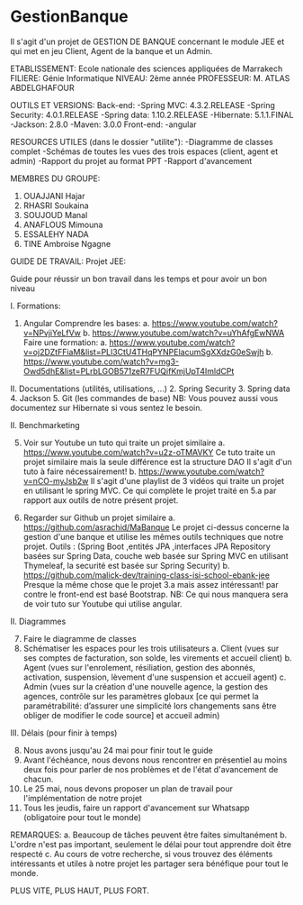 # GestionBanque
Il s'agit d'un projet de GESTION DE BANQUE concernant le module JEE et qui met en jeu Client, Agent de la banque et un Admin.

ETABLISSEMENT: Ecole nationale des sciences appliquées de Marrakech
FILIERE: Génie Informatique
NIVEAU: 2ème année
PROFESSEUR: M. ATLAS ABDELGHAFOUR

OUTILS ET VERSIONS:
Back-end:
-Spring MVC: 4.3.2.RELEASE
-Spring Security: 4.0.1.RELEASE
-Spring data: 1.10.2.RELEASE
-Hibernate: 5.1.1.FINAL
-Jackson: 2.8.0
-Maven: 3.0.0
Front-end:
-angular

RESOURCES UTILES (dans le dossier "utilite"):
-Diagramme de classes complet
-Schémas de toutes les vues des trois espaces (client, agent et admin)
-Rapport du projet au format PPT
-Rapport d'avancement

MEMBRES DU GROUPE:
1. OUAJJANI Hajar
2. RHASRI Soukaina
3. SOUJOUD Manal
4. ANAFLOUS Mimouna
5. ESSALEHY NADA 
6. TINE Ambroise Ngagne

GUIDE DE TRAVAIL:
Projet JEE:

Guide pour réussir un bon travail dans les temps et pour avoir un bon niveau 

I. Formations:

1. Angular
Comprendre les bases:
a. https://www.youtube.com/watch?v=NPvjiYeLfVw
b. https://www.youtube.com/watch?v=uYhAfgEwNWA
Faire une formation:
a. https://www.youtube.com/watch?v=oj2DZtFFiaM&list=PLl3CtU4THqPYNPElacumSgXXdzG0eSwjh
b. https://www.youtube.com/watch?v=mg3-Owd5dhE&list=PLrbLGOB571zeR7FUQifKmjUpT4ImldCPt

II. Documentations (utilités, utilisations, ...)
2. Spring Security
3. Spring data
4. Jackson
5. Git (les commandes de base)
NB: Vous pouvez aussi vous documentez sur Hibernate si vous sentez le besoin.

II. Benchmarketing

5. Voir sur Youtube un tuto qui traite un projet similaire
a. https://www.youtube.com/watch?v=u2z-oTMAVKY
Ce tuto traite un projet similaire mais la seule différence est la structure DAO
Il s'agit d'un tuto à faire nécessairement!
b. https://www.youtube.com/watch?v=nCO-myJsb2w
Il s'agit d'une playlist de 3 vidéos qui traite un projet en utilisant le spring MVC.
Ce qui complète le projet traité en 5.a par rapport aux outils de notre présent projet.

6. Regarder sur Github un projet similaire
a. https://github.com/asrachid/MaBanque
Le projet ci-dessus concerne la gestion d'une banque et utilise les mêmes outils
techniques que notre projet. 
Outils : (Spring Boot ,entités JPA ,interfaces JPA Repository basées sur Spring Data,
couche web basée sur Spring MVC en utilisant Thymeleaf, la securité est basée sur Spring Security)
b. https://github.com/malick-dev/training-class-isi-school-ebank-jee
Presque la même chose que le projet 3.a mais assez intéressant! par contre le front-end est basé Bootstrap.
NB: Ce qui nous manquera sera de voir tuto sur Youtube qui utilise angular.

II. Diagrammes

7. Faire le diagramme de classes
8. Schématiser les espaces pour les trois utilisateurs
a. Client (vues sur ses comptes de facturation, son solde, les virements et accueil client)
b. Agent (vues sur l'enrolement, résiliation, gestion des abonnés, activation, suspension, lèvement 
d'une suspension et accueil agent)
c. Admin (vues sur la création d'une nouvelle agence, la gestion des agences, contrôle sur les paramètres 
globaux [ce qui permet la paramétrabilité: d’assurer une simplicité lors changements sans être obliger de
modifier le code source] et accueil admin)

III. Délais (pour finir à temps)

8. Nous avons jusqu'au 24 mai pour finir tout le guide
9. Avant l'échéance, nous devons nous rencontrer en présentiel au moins deux fois pour parler de nos 
problèmes et de l'état d'avancement de chacun.
10. Le 25 mai, nous devons proposer un plan de travail pour l'implémentation de notre projet
11. Tous les jeudis, faire un rapport d'avancement sur Whatsapp (obligatoire pour tout le monde)

REMARQUES:
a. Beaucoup de tâches peuvent être faites simultanément 
b. L'ordre n'est pas important, seulement le délai pour tout apprendre doit être respecté
c. Au cours de votre recherche, si vous trouvez des éléments intéressants et utiles à notre
projet les partager sera bénéfique pour tout le monde.


PLUS VITE, PLUS HAUT, PLUS FORT.

